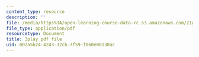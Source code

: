 ```yaml
---
content_type: resource
description: ''
file: /media/https%3A/open-learning-course-data-rc.s3.amazonaws.com/21g-503-japanese-iii-fall-2019/002a5b24424332cb7f59f060e00130ac_-W8jzpw_TgE.pdf
file_type: application/pdf
resourcetype: Document
title: 3play pdf file
uid: 002a5b24-4243-32cb-7f59-f060e00130ac
---
```

